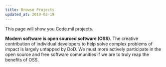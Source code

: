 ```yaml
---
title: Browse Projects
updated_at: 2019-02-19
---
```


This page will show you Code.mil projects.

**Modern software is open sourced software (OSS)**. The creative contribution of individual developers to help solve complex problems of impact is largely untapped by DoD. We must more actively participate in the open source and free software communities if we are to truly reap the benefits of OSS.


<div id="browse-projects"></div>
